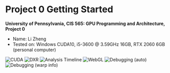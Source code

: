 Project 0 Getting Started
====================

**University of Pennsylvania, CIS 565: GPU Programming and Architecture, Project 0**

* Name: Li Zheng
* Tested on: Windows CUDA10, i5-3600 @ 3.59GHz 16GB, RTX 2060 6GB (personal computer)

![CUDA](https://github.com/zhengliii/Project0-Getting-Started/edit/master/images/cuda.png)
![DXR](https://github.com/zhengliii/Project0-Getting-Started/edit/master/images/DXR.png)
![Analysis Timeline](https://github.com/zhengliii/Project0-Getting-Started/edit/master/images/timeline.png)
![WebGL](https://github.com/zhengliii/Project0-Getting-Started/edit/master/images/webGL.png)
![Debugging (auto)](https://github.com/zhengliii/Project0-Getting-Started/edit/master/images/auto.png)
![Debugging (warp info)](https://github.com/zhengliii/Project0-Getting-Started/edit/master/images/warp_info.png)
